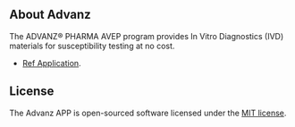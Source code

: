 ## About Advanz

The ADVANZ® PHARMA AVEP program provides In Vitro Diagnostics (IVD) materials for susceptibility testing at no cost.

- [Ref Application](https://www.liofilchem.com).

## License

The Advanz APP is open-sourced software licensed under the [MIT license](https://opensource.org/licenses/MIT).
